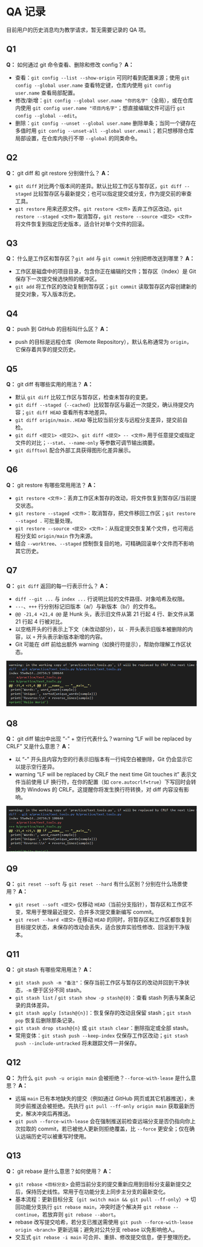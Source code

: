 ﻿# QA 记录

目前用户的历史消息均为教学请求，暂无需要记录的 QA 项。

## Q1
**Q：** 如何通过 git 命令查看、删除和修改 config？
**A：**
- 查看：`git config --list --show-origin` 可同时看到配置来源；使用 `git config --global user.name` 查看特定键，仓库内使用 `git config user.name` 查看局部配置。
- 修改/新增：`git config --global user.name "你的名字"`（全局），或在仓库内使用 `git config user.name "项目内名字"`；想直接编辑文件可运行 `git config --global --edit`。
- 删除：`git config --unset --global user.name` 删除单条；当同一个键存在多值时用 `git config --unset-all --global user.email`；若只想移除仓库局部设置，在仓库内执行不带 `--global` 的同类命令。

## Q2
**Q：** git diff 和 git restore 分别做什么？
**A：**
- `git diff` 对比两个版本间的差异。默认比较工作区与暂存区，`git diff --staged` 比较暂存区与最新提交；也可以指定提交或分支，作为提交前的审查工具。
- `git restore` 用来还原文件。`git restore <文件>` 丢弃工作区改动，`git restore --staged <文件>` 取消暂存，`git restore --source <提交> <文件>` 将文件恢复到指定历史版本，适合针对单个文件的回滚。

## Q3
**Q：** 什么是工作区和暂存区？`git add` 与 `git commit` 分别把修改送到哪里？
**A：**
- 工作区是磁盘中的项目目录，包含你正在编辑的文件；暂存区（Index）是 Git 保存下一次提交候选快照的缓冲区。
- `git add` 将工作区的改动复制到暂存区；`git commit` 读取暂存区内容创建新的提交对象，写入版本历史。

## Q4
**Q：** push 到 GitHub 的目标叫什么区？
**A：**
- push 的目标是远程仓库（Remote Repository），默认名称通常为 `origin`，它保存着共享的提交历史。

## Q5
**Q：** git diff 有哪些实用的用法？
**A：**
- 默认 `git diff` 比较工作区与暂存区，检查未暂存的变更。
- `git diff --staged`（`--cached`）比较暂存区与最近一次提交，确认待提交内容；`git diff HEAD` 查看所有本地差异。
- `git diff origin/main..HEAD` 等比较当前分支与远程分支差异，提交前自检。
- `git diff <提交1> <提交2>`、`git diff <提交> -- <文件>` 用于任意提交或指定文件的对比；`--stat`、`--name-only` 等参数可调节输出摘要。
- `git difftool` 配合外部工具获得图形化差异展示。

## Q6
**Q：** git restore 有哪些常用用法？
**A：**
- `git restore <文件>`：丢弃工作区未暂存的改动，将文件恢复到暂存区/当前提交状态。
- `git restore --staged <文件>`：取消暂存，把文件移回工作区；`git restore --staged .` 可批量处理。
- `git restore --source <提交> <文件>`：从指定提交恢复某个文件，也可用远程分支如 `origin/main` 作为来源。
- 结合 `--worktree`、`--staged` 控制恢复目的地，可精确回滚单个文件而不影响其它历史。

## Q7
**Q：** `git diff` 返回的每一行表示什么？
**A：**
- `diff --git ...` 与 `index ...` 行说明比较的文件路径、对象哈希及权限。
- `---`、`+++` 行分别标记旧版本（a/）与新版本（b/）的文件名。
- `@@ -21,4 +21,4 @@` 是 Hunk 头，表示旧文件从第 21 行起 4 行、新文件从第 21 行起 4 行被对比。
- 以空格开头的行表示上下文（未改动部分），以 `-` 开头表示旧版本被删除的内容，以 `+` 开头表示新版本新增的内容。
- Git 可能在 diff 前给出额外 warning（如换行符提示），帮助你理解工作区状态。

![git diff 示例](images/git-diff-example.png)

## Q8
**Q：** git diff 输出中出现 “-” + 空行代表什么？warning “LF will be replaced by CRLF” 又是什么意思？
**A：**
- 以 “-” 开头且内容为空的行表示旧版本有一行纯空白被删除，Git 仍会显示它以提示空行差异。
- warning “LF will be replaced by CRLF the next time Git touches it” 表示文件当前使用 LF 换行符，在你的配置（如 `core.autocrlf=true`）下写回时会转换为 Windows 的 CRLF。这提醒你将发生换行符转换，对 diff 内容没有影响。

![git diff warning](images/git-diff-warning.png)
## Q9
**Q：** `git reset --soft` 与 `git reset --hard` 有什么区别？分别在什么场景使用？
**A：**
- `git reset --soft <提交>` 仅移动 `HEAD`（当前分支指针），暂存区和工作区不变，常用于整理最近提交、合并多次提交重新编写 commit。
- `git reset --hard <提交>` 在移动 `HEAD` 的同时，将暂存区和工作区都恢复到目标提交状态，未保存的改动会丢失，适合放弃实验性修改、回滚到干净版本。
## Q11
**Q：** git stash 有哪些常用用法？
**A：**
- `git stash push -m "备注"`：保存当前工作区与暂存区的改动并回到干净状态，`-m` 便于区分不同 stash。
- `git stash list` / `git stash show -p stash@{0}`：查看 stash 列表与某条记录的具体差异。
- `git stash apply [stash@{n}]`：恢复保存的改动且保留 stash；`git stash pop` 恢复后删除那条记录。
- `git stash drop stash@{n}` 或 `git stash clear`：删除指定或全部 stash。
- 常用变体：`git stash push --keep-index` 仅保存工作区改动；`git stash push --include-untracked` 将未跟踪文件一并保存。
## Q12
**Q：** 为什么 `git push -u origin main` 会被拒绝？`--force-with-lease` 是什么意思？
**A：**
- 远端 `main` 已有本地缺失的提交（例如通过 GitHub 网页或其它机器推送），未同步前推送会被拒绝。先执行 `git pull --ff-only origin main` 获取最新历史，解决冲突后再推送。
- `git push --force-with-lease` 会在强制推送前检查远端分支是否仍指向你上次拉取的 commit，若已被他人更新则拒绝覆盖，比 `--force` 更安全；仅在确认远端历史可以被重写时使用。
## Q13
**Q：** git rebase 是什么意思？如何使用？
**A：**
- `git rebase <目标分支>` 会把当前分支的提交重新应用到目标分支最新提交之后，保持历史线性。常用于在功能分支上同步主分支的最新变化。
- 基本流程：更新目标分支（`git switch main && git pull --ff-only`）→ 切回功能分支执行 `git rebase main`，冲突时逐个解决并 `git rebase --continue`，若放弃则 `git rebase --abort`。
- rebase 改写提交哈希，若分支已推送需使用 `git push --force-with-lease origin <branch>` 更新远端；避免对公共分支 rebase 以免影响他人。
- 交互式 `git rebase -i main` 可合并、重排、修改提交信息，便于整理历史。
